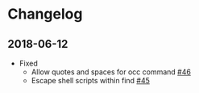 # Changelog

## 2018-06-12

* Fixed
  * Allow quotes and spaces for occ command [#46](https://github.com/owncloud-docker/base/issues/46)
  * Escape shell scripts within find [#45](https://github.com/owncloud-docker/base/issues/45)
